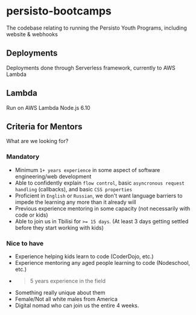 # persisto-bootcamps
The codebase relating to running the Persisto Youth Programs, including website & webhooks

## Deployments
Deployments done through Serverless framework, currently to AWS Lambda

## Lambda
Run on AWS Lambda Node.js 6.10


## Criteria for Mentors
What are we looking for?

### Mandatory
- Minimum `1+ years experience` in some aspect of software engineering/web development
- Able to confidently explain `flow control`, basic `asyncronous request handling` (callbacks), and basic `CSS properties`
- Proficient in `English` or `Russian`, we don't want language barriers to impede the learning any more than it already will
- Previous experience mentoring in some capacity (not necessarily with code or kids)
- Able to join us in Tbilisi for `>= 15 days`. (At least 3 days getting settled before they start working with kids)

### Nice to have
- Experience helping kids learn to code (CoderDojo, etc.)
- Experience mentoring any aged people learning to code (Nodeschool, etc.)
- > 5 years experience in the field
- Something really unique about them
- Female/Not all white males from America
- Digital nomad who can join us the entire 4 weeks.


